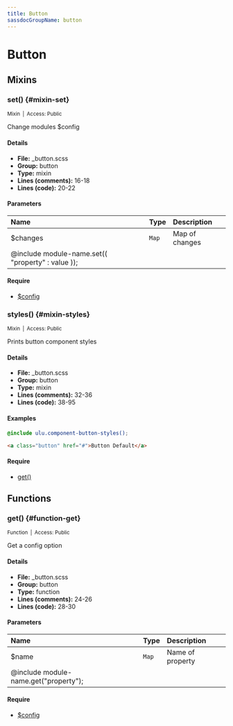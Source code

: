 ```yaml
---
title: Button
sassdocGroupName: button
---
```



# Button





## Mixins




###  set() {#mixin-set} 

<small>Mixin&ensp;|&ensp;Access: Public</small>

  

Change modules $config
    
    

#### Details

- **File:** _button.scss
- **Group:** button
- **Type:** mixin
- **Lines (comments):** 16-18
- **Lines (code):** 20-22
    
    

#### Parameters


|Name|Type|Description|
|:--|:--|:--|
|$changes|`Map`|Map of changes
  @include module-name.set(( "property" : value ));|

    

#### Require

- [$config](/api/sass/components/badge/#variable-config)
  


###  styles() {#mixin-styles} 

<small>Mixin&ensp;|&ensp;Access: Public</small>

  

Prints button component styles
    
    

#### Details

- **File:** _button.scss
- **Group:** button
- **Type:** mixin
- **Lines (comments):** 32-36
- **Lines (code):** 38-95
    
    

#### Examples

      


``` scss
@include ulu.component-button-styles();
```
  

      

      


``` html
<a class="button" href="#">Button Default</a>
```
  

      

#### Require

- [get()](/api/sass/components/badge/#function-get)
  
  

## Functions




###  get() {#function-get} 

<small>Function&ensp;|&ensp;Access: Public</small>

  

Get a config option
    
    

#### Details

- **File:** _button.scss
- **Group:** button
- **Type:** function
- **Lines (comments):** 24-26
- **Lines (code):** 28-30
    
    

#### Parameters


|Name|Type|Description|
|:--|:--|:--|
|$name|`Map`|Name of property
  @include module-name.get("property");|

    

#### Require

- [$config](/api/sass/components/badge/#variable-config)
  
  
  